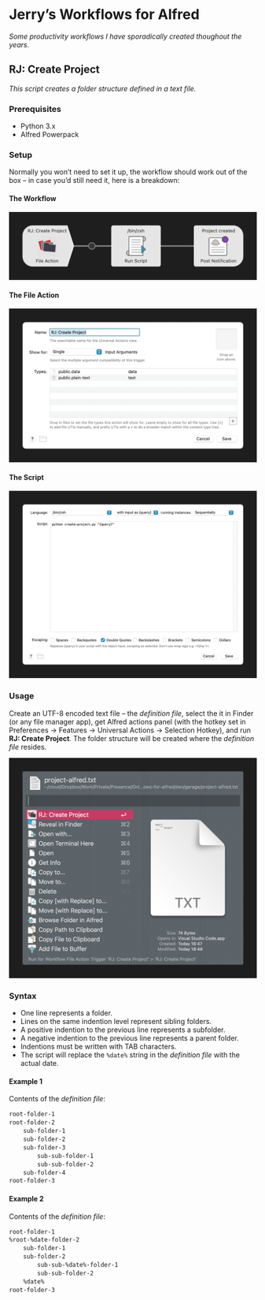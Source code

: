 # Jerry’s Workflows for Alfred

*Some productivity workflows I have sporadically created thoughout the years.*

## RJ: Create Project

*This script creates a folder structure defined in a text file.*

### Prerequisites

- Python 3.x
- Alfred Powerpack

### Setup

Normally you won’t need to set it up, the workflow should work out of the box – in case you’d still need it, here is a breakdown:

#### The Workflow

![alfred workflow](docs/create-project/step-1.png)

#### The File Action

![file action](docs/create-project/step-2.png)

#### The Script

![run-script](docs/create-project/step-3.png)

### Usage

Create an UTF-8 encoded text file – the *definition file*, select the it in Finder (or any file manager app), get Alfred actions panel (with the hotkey set in Preferences → Features → Universal Actions → Selection Hotkey), and run **RJ: Create Project**. The folder structure will be created where the *definition file* resides.

![alfred selection](docs/create-project/step-4.png)

### Syntax

- One line represents a folder.
- Lines on the same indention level represent sibling folders.
- A positive indention to the previous line represents a subfolder.
- A negative indention to the previous line represents a parent folder.
- Indentions must be written with TAB characters.
- The script will replace the `%date%` string in the *definition file* with the actual date.

#### Example 1

Contents of the *definition file*:

```txt
root-folder-1
root-folder-2
	sub-folder-1
	sub-folder-2
	sub-folder-3
		sub-sub-folder-1
		sub-sub-folder-2
	sub-folder-4
root-folder-3
```

#### Example 2

Contents of the *definition file*:

```txt
root-folder-1
%root-%date-folder-2
	sub-folder-1
	sub-folder-2
		sub-sub-%date%-folder-1
		sub-sub-folder-2
	%date%
root-folder-3
```
